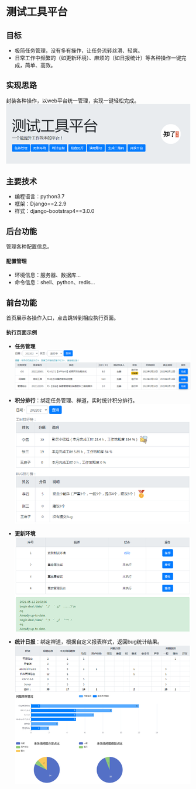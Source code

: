 # 测试工具平台
## 目标
- 极简任务管理，没有多有操作，让任务流转丝滑、轻爽。
- 日常工作中频繁的（如更新环境）、麻烦的（如日报统计）等各种操作一键完成，简单、高效。

## 实现思路
封装各种操作，以web平台统一管理，实现一键轻松完成。
![首页](https://github.com/asillyrabbit/temp/blob/main/%E9%A6%96%E9%A1%B5.PNG?raw=true)

## 主要技术
- 编程语言：python3.7
- 框架：Django==2.2.9
- 样式：django-bootstrap4==3.0.0

## 后台功能
管理各种配置信息。
#### 配置管理
- 环境信息：服务器、数据库...
- 命令信息：shell、python、redis...

## 前台功能
首页展示各操作入口，点击跳转到相应执行页面。

#### 执行页面示例
- __任务管理__
![任务管理](https://github.com/asillyrabbit/temp/blob/main/%E4%BB%BB%E5%8A%A1%E7%AE%A1%E7%90%86-%E8%BF%9B%E8%A1%8C%E4%B8%AD.PNG?raw=true)

- __积分排行__：绑定任务管理、禅道，实时统计积分排行。
![积分排行](https://github.com/asillyrabbit/temp/blob/main/%E7%A7%AF%E5%88%86%E6%8E%92%E8%A1%8C.PNG?raw=true)

- __更新环境__
![更新环境](https://github.com/asillyrabbit/temp/blob/main/%E6%9B%B4%E6%96%B0%E7%8E%AF%E5%A2%83.PNG?raw=true)

- __统计日报__：绑定禅道，根据自定义报表样式，返回bug统计结果。
![统计日报](https://github.com/asillyrabbit/temp/blob/main/%E6%97%A5%E6%8A%A5.PNG?raw=true)

